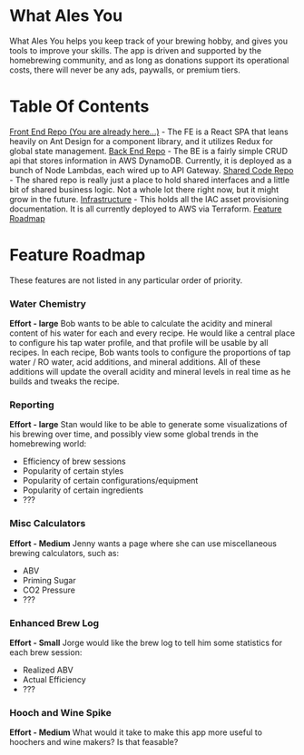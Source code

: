 # What Ales You
What Ales You helps you keep track of your brewing hobby, and gives you tools to improve your skills. The app is driven and supported by the homebrewing community, and as long as donations support its operational costs, there will never be any ads, paywalls, or premium tiers.

# Table Of Contents
[Front End Repo (You are already here...)](https://github.com/willitsw/brewing-frontend) - The FE is a React SPA that leans heavily on Ant Design for a component library, and it utilizes Redux for global state management.
[Back End Repo](https://github.com/willitsw/brewing-backend) - The BE is a fairly simple CRUD api that stores information in AWS DynamoDB. Currently, it is deployed as a bunch of Node Lambdas, each wired up to API Gateway.
[Shared Code Repo](https://github.com/willitsw/brewing-shared) - The shared repo is really just a place to hold shared interfaces and a little bit of shared business logic. Not a whole lot there right now, but it might grow in the future.
[Infrastructure](https://github.com/willitsw/brewing-infra) - This holds all the IAC asset provisioning documentation. It is all currently deployed to AWS via Terraform.
[Feature Roadmap](#feature-roadmap)


# Feature Roadmap
These features are not listed in any particular order of priority.

### Water Chemistry
**Effort - large**
Bob wants to be able to calculate the acidity and mineral content of his water for each and every recipe. He would like a central place to configure his tap water profile, and that profile will be usable by all recipes. In each recipe, Bob wants tools to configure the proportions of tap water / RO water, acid additions, and mineral additions. All of these additions will update the overall acidity and mineral levels in real time as he builds and tweaks the recipe.

### Reporting
**Effort - large**
Stan would like to be able to generate some visualizations of his brewing over time, and possibly view some global trends in the homebrewing world:
- Efficiency of brew sessions
- Popularity of certain styles
- Popularity of certain configurations/equipment
- Popularity of certain ingredients
- ???

### Misc Calculators
**Effort - Medium**
Jenny wants a page where she can use miscellaneous brewing calculators, such as:
- ABV
- Priming Sugar
- CO2 Pressure
- ???

### Enhanced Brew Log
**Effort - Small**
Jorge would like the brew log to tell him some statistics for each brew session:
- Realized ABV
- Actual Efficiency
- ???

### Hooch and Wine Spike
**Effort - Medium**
What would it take to make this app more useful to hoochers and wine makers? Is that feasable?

